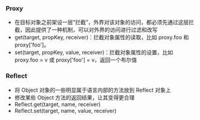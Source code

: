 ### Proxy

- 在目标对象之前架设一层“拦截”，外界对该对象的访问，都必须先通过这层拦截，因此提供了一种机制，可以对外界的访问进行过滤和改写
- get(target, propKey, receiver)：拦截对象属性的读取，比如 proxy.foo 和 proxy['foo']。
- set(target, propKey, value, receiver)：拦截对象属性的设置，比如 proxy.foo = v 或 proxy['foo'] = v，返回一个布尔值

### Reflect

- 将 Object 对象的一些明显属于语言内部的方法放到 Reflect 对象上
- 修改某些 Object 方法的返回结果，让其变得更合理
- Reflect.get(target, name, receiver)
- Reflect.set(target, name, value, receiver)
